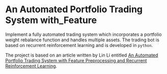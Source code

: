#  An Automated Portfolio Trading System with_Feature

Implement a fully automated trading system which incorporates a portfolio weight rebalance function and handles multiple assets. The trading bot is based on recurrent reinforcement learning and is developed in `python`. 

The project is based on an article written by Lin Li entitled [An Automated Portfolio Trading System with Feature Preprocessing and Recurrent Reinforcement Learning](https://paperswithcode.com/paper/an-automated-portfolio-trading-system-with). 